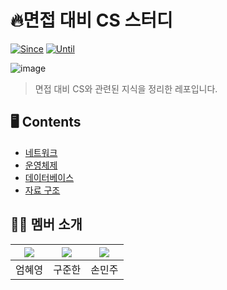 # 🔥면접 대비 CS 스터디

[![Since](https://img.shields.io/badge/since-2024.12.19-333333.svg?style=flat-square)](https://github.com/ChoonsikDevLab/CS-Study)
[![Until](https://img.shields.io/badge/until-2025.02.15-333333.svg?style=flat-square)](https://github.com/ChoonsikDevLab/Frog-Study)

![image](https://github.com/user-attachments/assets/23b4013d-8a06-4cf7-812d-707e61e437a0)

> 면접 대비 CS와 관련된 지식을 정리한 레포입니다.

## 🖥️ Contents

* [네트워크](https://github.com/ChoonsikDevLab/CS-Study/tree/main/Network)
* [운영체제](https://github.com/ChoonsikDevLab/CS-Study/tree/main/OperatingSystem)
* [데이터베이스](https://github.com/ChoonsikDevLab/CS-Study/tree/main/Database)
* [자료 구조](https://github.com/ChoonsikDevLab/CS-Study/tree/main/DataStructure)

## 🧑‍💻 멤버 소개

|[![](https://github.com/EomHyeYeong.png?width=200px)](https://github.com/EomHyeYeong)|[![](https://github.com/limeade23.png?width=200px)](https://github.com/limeade23) |[![](https://github.com/mango606.png?width=200px)](https://github.com/mango606) |
|:---:|:---:|:---:|
| 엄혜영 | 구준한 | 손민주 |
